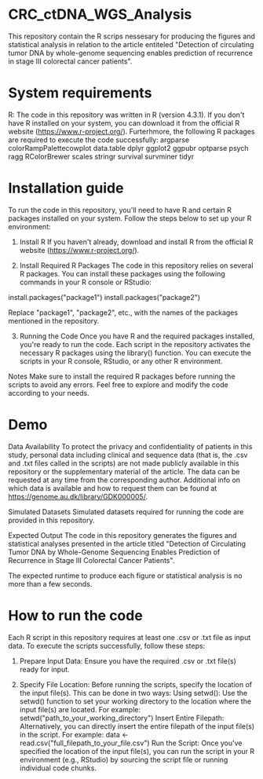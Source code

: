 # CRC_ctDNA_WGS_Analysis
This repository contain the R scrips nessesary for producing the figures and statistical analysis in relation to the article entiteled "Detection of circulating tumor DNA by whole-genome sequencing enables prediction of recurrence in stage III colorectal cancer patients".

# System requirements
R: The code in this repository was written in R (version 4.3.1). If you don't have R installed on your system, you can download it from the official R website (https://www.r-project.org/).
Furterhmore, the following R packages are required to execute the code successfully:
  argparse
  colorRampPalettecowplot
  data.table
  dplyr
  ggplot2
  ggpubr
  optparse
  psych
  ragg
  RColorBrewer
  scales
  stringr
  survival
  survminer
  tidyr

# Installation guide
To run the code in this repository, you'll need to have R and certain R packages installed on your system. Follow the steps below to set up your R environment:

1. Install R
If you haven't already, download and install R from the official R website (https://www.r-project.org/).

2. Install Required R Packages
The code in this repository relies on several R packages. You can install these packages using the following commands in your R console or RStudio:

install.packages("package1")
install.packages("package2")

Replace "package1", "package2", etc., with the names of the packages mentioned in the repository.

3. Running the Code
Once you have R and the required packages installed, you're ready to run the code. Each script in the repository activates the necessary R packages using the library() function. You can execute the scripts in your R console, RStudio, or any other R environment.

Notes
Make sure to install the required R packages before running the scripts to avoid any errors.
Feel free to explore and modify the code according to your needs. 

# Demo
Data Availability
To protect the privacy and confidentiality of patients in this study, personal data including clinical and sequence data (that is, the .csv and .txt files called in the scripts) are not made publicly available in this repository or the supplementary material of the article. The data can be requested at any time from the corresponding author. Additional info on which data is available and how to request them can be found at https://genome.au.dk/library/GDK000005/.

Simulated Datasets
Simulated datasets required for running the code are provided in this repository.

Expected Output
The code in this repository generates the figures and statistical analyses presented in the article titled "Detection of Circulating Tumor DNA by Whole-Genome Sequencing Enables Prediction of Recurrence in Stage III Colorectal Cancer Patients".

The expected runtime to produce each figure or statistical analysis is no more than a few seconds.

# How to run the code
Each R script in this repository requires at least one .csv or .txt file as input data. To execute the scripts successfully, follow these steps:

1. Prepare Input Data: Ensure you have the required .csv or .txt file(s) ready for input.

2. Specify File Location: Before running the scripts, specify the location of the input file(s). This can be done in two ways:
Using setwd(): Use the setwd() function to set your working directory to the location where the input file(s) are located. For example:
setwd("path_to_your_working_directory")
Insert Entire Filepath: Alternatively, you can directly insert the entire filepath of the input file(s) in the script. For example:
data <- read.csv("full_filepath_to_your_file.csv")
Run the Script: Once you've specified the location of the input file(s), you can run the script in your R environment (e.g., RStudio) by sourcing the script file or running individual code chunks.





